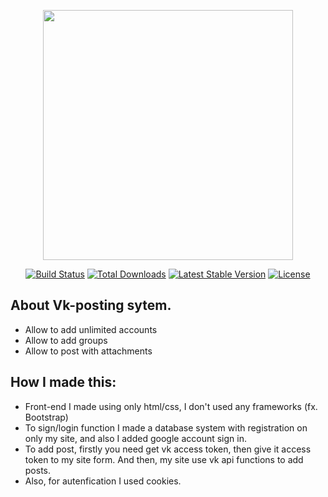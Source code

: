 <p align="center"><a href="https://laravel.com" target="_blank"><img src="https://raw.githubusercontent.com/laravel/art/master/logo-lockup/5%20SVG/2%20CMYK/1%20Full%20Color/laravel-logolockup-cmyk-red.svg" width="400"></a></p>

<p align="center">
<a href="https://travis-ci.org/laravel/framework"><img src="https://travis-ci.org/laravel/framework.svg" alt="Build Status"></a>
<a href="https://packagist.org/packages/laravel/framework"><img src="https://img.shields.io/packagist/dt/laravel/framework" alt="Total Downloads"></a>
<a href="https://packagist.org/packages/laravel/framework"><img src="https://img.shields.io/packagist/v/laravel/framework" alt="Latest Stable Version"></a>
<a href="https://packagist.org/packages/laravel/framework"><img src="https://img.shields.io/packagist/l/laravel/framework" alt="License"></a>
</p>

## About Vk-posting sytem.

- Allow to add unlimited accounts
- Allow to add groups
- Allow to post with attachments

## How I made this:

- Front-end I made using only html/css, I don't used any frameworks (fx. Bootstrap)
- To sign/login function I made a database system with registration on only my site, and also I added google account sign in.
- To add post, firstly you need get vk access token, then give it access token to my site form. And then, my site use vk api functions to add posts.
- Also, for autenfication I used cookies.

